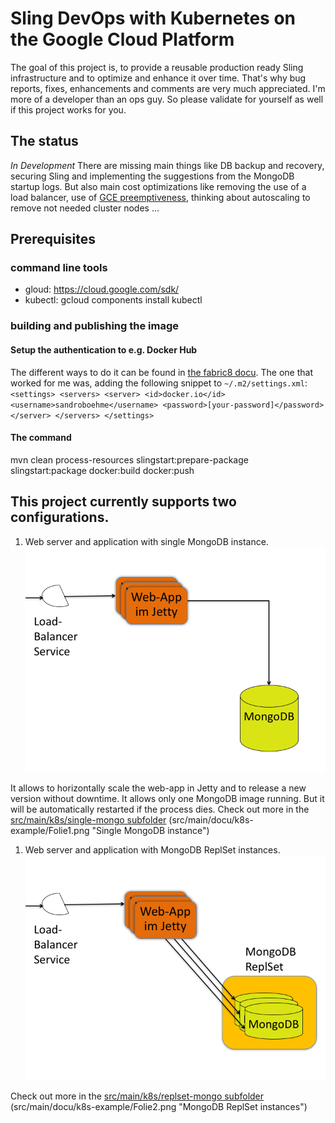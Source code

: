 
# Sling DevOps with Kubernetes on the Google Cloud Platform
The goal of this project is, to provide a reusable production ready Sling infrastructure and to optimize and enhance it over time.
That's why bug reports, fixes, enhancements and comments are very much appreciated.
I'm more of a developer than an ops guy. So please validate for yourself as well if this project works for you.

## The status
*In Development*
There are missing main things like DB backup and recovery, securing Sling and implementing the suggestions from the MongoDB startup logs. But also main cost optimizations like removing the use of a load balancer, use of [GCE preemptiveness](https://cloud.google.com/compute/docs/instances/preemptible), thinking about autoscaling to remove not needed cluster nodes ...

## Prerequisites

### command line tools
- gloud: 
https://cloud.google.com/sdk/
- kubectl: 
gcloud components install kubectl

### building and publishing the image
#### Setup the authentication to e.g. Docker Hub
The different ways to do it can be found in [the fabric8 docu](https://dmp.fabric8.io/#authentication). The one that worked for me was, adding the following snippet to `~/.m2/settings.xml`:
`<settings>
  <servers>
    <server>
      <id>docker.io</id>
      <username>sandroboehme</username>
      <password>[your-password]</password>
    </server>
  </servers>
</settings>`

#### The command 
mvn clean process-resources slingstart:prepare-package slingstart:package docker:build docker:push

## This project currently supports two configurations.
1. Web server and application with single MongoDB instance. 
![Single Mongo](src/main/docu/k8s-example/Folie1.png)

It allows to horizontally scale the web-app in Jetty and to release a new version without downtime. It allows only one MongoDB image running. But it will be automatically restarted if the process dies. Check out more in the [src/main/k8s/single-mongo subfolder](src/main/k8s/single-mongo/README.md)
(src/main/docu/k8s-example/Folie1.png "Single MongoDB instance")

1. Web server and application with MongoDB ReplSet instances.
![Repl Set Mongo](src/main/docu/k8s-example/Folie2.png)

Check out more in the [src/main/k8s/replset-mongo subfolder](src/main/k8s/replset-mongo/README.md)
(src/main/docu/k8s-example/Folie2.png "MongoDB ReplSet instances")
